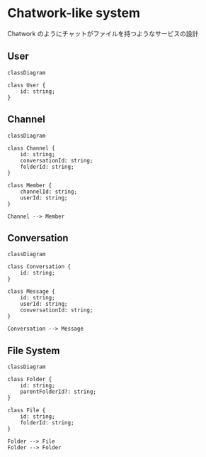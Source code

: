 # Chatwork-like system

Chatwork のようにチャットがファイルを持つようなサービスの設計

## User

```mermaid
classDiagram

class User {
    id: string;
}
```

## Channel

```mermaid
classDiagram

class Channel {
    id: string;
    conversationId: string;
    folderId: string;
}

class Member {
    channelId: string;
    userId: string;
}

Channel --> Member
```

## Conversation

```mermaid
classDiagram

class Conversation {
    id: string;
}

class Message {
    id: string;
    userId: string;
    conversationId: string;
}

Conversation --> Message
```

## File System

```mermaid
classDiagram

class Folder {
    id: string;
    parentFolderId?: string;
}

class File {
    id: string;
    folderId: string;
}

Folder --> File
Folder --> Folder
```
